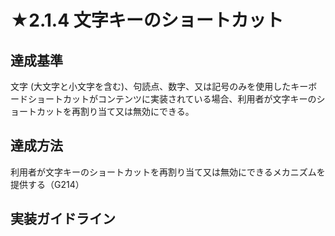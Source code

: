 # ★2.1.4 文字キーのショートカット

## 達成基準
文字 (大文字と小文字を含む)、句読点、数字、又は記号のみを使用したキーボードショートカットがコンテンツに実装されている場合、利用者が文字キーのショートカットを再割り当て又は無効にできる。
## 達成方法
利用者が文字キーのショートカットを再割り当て又は無効にできるメカニズムを提供する（G214）
## 実装ガイドライン